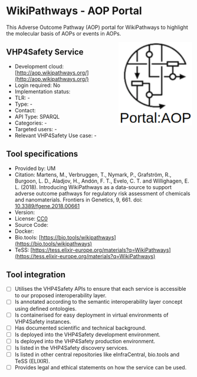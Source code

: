 # WikiPathways - AOP Portal

This Adverse Outcome Pathway (AOP) portal for WikiPathways to highlight the molecular basis of AOPs or events in AOPs.

<img width="200" align="right"
     alt="screenshot of the service" 
     src="wikipathways_aop.png">
## VHP4Safety Service

* Development cloud: [http://aop.wikipathways.org/](http://aop.wikipathways.org/)
* Login required: No
* Implementation status: 
* TLR: -
* Type: -
* Contact: 
* API Type: SPARQL
* Categories: -
* Targeted users: -
* Relevant VHP4Safety Use case: -

## Tool specifications

* Provided by: UM
* Citation: Martens, M., Verbruggen, T., Nymark, P., Grafström, R., Burgoon, L. D., Aladjov, H., Andón, F. T., Evelo, C. T. and Willighagen, E. L. (2018). Introducing WikiPathways as a data-source to support adverse outcome pathways for regulatory risk assessment of chemicals and nanomaterials. Frontiers in Genetics, 9, 661. doi: [10.3389/fgene.2018.00661](https://doi.org/10.3389/fgene.2018.00661)
* Version: 
* License: [CC0](https://creativecommons.org/share-your-work/public-domain/cc0/)
* Source Code: 
* Docker: 
* Bio.tools: [https://bio.tools/wikipathways](https://bio.tools/wikipathways)
* TeSS: [https://tess.elixir-europe.org/materials?q=WikiPathways](https://tess.elixir-europe.org/materials?q=WikiPathways)

## Tool integration

- [ ] Utilises the VHP4Safety APIs to ensure that each service is accessible to our proposed interoperability layer.
- [ ] Is annotated according to the semantic interoperability layer concept using defined ontologies.
- [ ] Is containerised for easy deployment in virtual environments of VHP4Safety instances.
- [ ] Has documented scientific and technical background.
- [ ] Is deployed into the VHP4Safety development environment.
- [ ] Is deployed into the VHP4Safety production environment.
- [ ] Is listed in the VHP4Safety discovery services.
- [ ] Is listed in other central repositories like eInfraCentral, bio.tools and TeSS (ELIXIR).
- [ ] Provides legal and ethical statements on how the service can be used.

<script type="application/ld+json">
{
  "@context": "https://schema.org/",
  "@type": "SoftwareApplication",
  "http://purl.org/dc/terms/conformsTo": {
      "@type": "CreativeWork", "@id": "https://bioschemas.org/profiles/ComputationalTool/1.0-RELEASE"
  },
  "@id" : "https://vhp4safety.github.io/cloud/service/wikipathways_aop",
  "name": "WikiPathways - AOP Portal", 
  "description": "The Adverse Outcome Pathway (AOP) portal for WikiPathways.",
  "url": "https://www.wikipathways.org/index.php/Portal:AOP"
}
</script>
